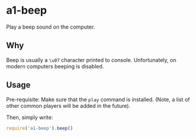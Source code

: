 # a1-beep

Play a beep sound on the computer.

## Why

Beep is usually a `\u07` character printed to console. Unfortunately, on modern computers beeping is disabled.

## Usage

Pre-requisite: Make sure that the `play` command is installed. (Note, a list of other common players will be added in the future).

Then, simply write:

```javascript
require('a1-beep').beep()
```

